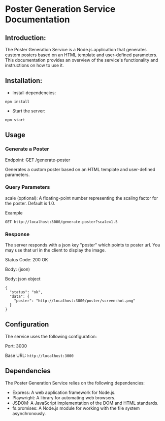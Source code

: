 # Poster Generation Service Documentation

## Introduction:

The Poster Generation Service is a Node.js application that generates custom posters based on an HTML template and user-defined parameters. This documentation provides an overview of the service's functionality and instructions on how to use it.

## Installation:

- Install dependencies:
```
npm install
```
- Start the server:
```
npm start
```

## Usage

### Generate a Poster
Endpoint: GET /generate-poster

Generates a custom poster based on an HTML template and user-defined parameters.

### Query Parameters
scale (optional): A floating-point number representing the scaling factor for the poster. Default is 1.0.

Example
```
GET http://localhost:3000/generate-poster?scale=1.5
```

### Response
The server responds with a json key "poster" which points to poster url. You may use that url in the client to display the image.

Status Code: 200 OK

Body: (json)

Body: json object

```
{
  "status": "ok",
  "data": {
    "poster": "http://localhost:3000/poster/screenshot.png"
  }
}
```

## Configuration

The service uses the following configuration:

Port: 3000

Base URL: `http://localhost:3000`

## Dependencies
The Poster Generation Service relies on the following dependencies:

- Express: A web application framework for Node.js.
- Playwright: A library for automating web browsers.
- JSDOM: A JavaScript implementation of the DOM and HTML standards.
- fs.promises: A Node.js module for working with the file system asynchronously.
